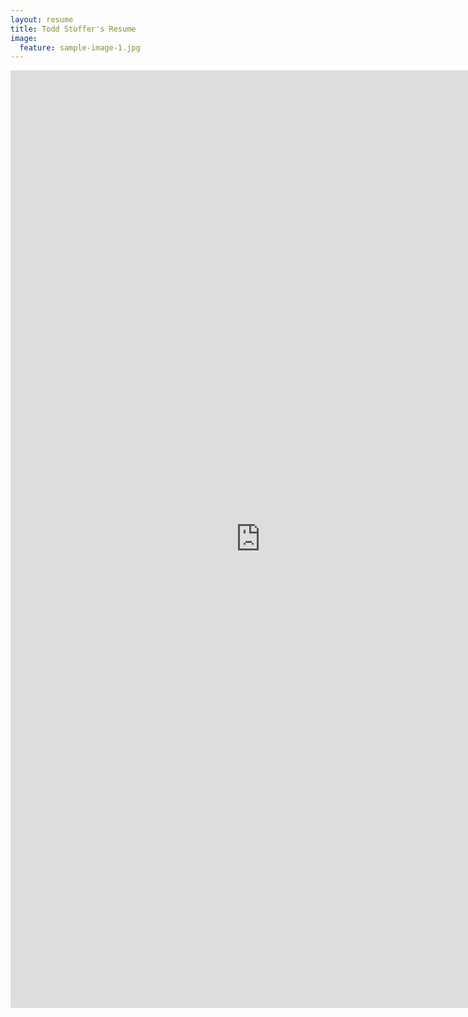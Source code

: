 ```yaml
---
layout: resume
title: Todd Stoffer's Resume
image:
  feature: sample-image-1.jpg
---
```

<iframe width="800px" height="1500px" frameborder="0" src="http://toddstoffer.github.io/resumepage/"></iframe>